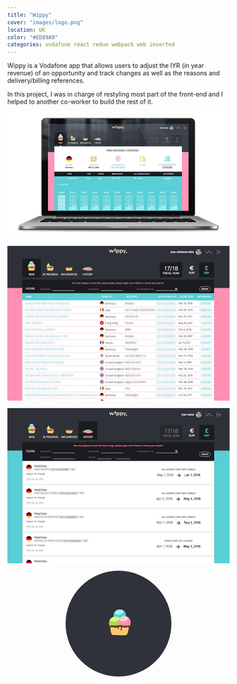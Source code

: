 ```yaml
---
title: "Wippy"
cover: "images/logo.png"
location: UK
color: "#ED89A9"
categories: vodafone react redux webpack web inverted
---
```


<style>
.loader {
  border-radius: 100%;
}
</style>

Wippy is a Vodafone app that allows users to adjust the IYR (in year revenue) of an opportunity and track changes as well as the reasons and delivery/billing references.

In this project, I was in charge of restyling most part of the front-end and I helped to another co-worker to build the rest of it.

![](./images/1.jpg "Opportunity page")

![](./images/2.jpg "Won, in progress or implemented table template")

![](./images/3.jpg "History page")

<p style="text-align: center">
  <img class="loader" src="./images/loader.gif" alt="loader" />
</p>
